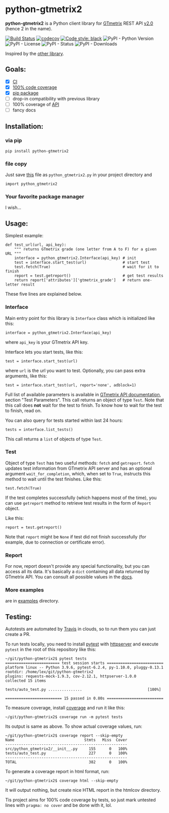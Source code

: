 python-gtmetrix2
================

**python-gtmetrix2** is a Python client library for [GTmetrix][gtmetrix] REST API [v2.0][v2] (hence 2 in the name).

[![Build Status](https://app.travis-ci.com/Lex-2008/python-gtmetrix2.svg?branch=main)](https://app.travis-ci.com/Lex-2008/python-gtmetrix2)
[![codecov](https://codecov.io/gh/Lex-2008/python-gtmetrix2/branch/main/graph/badge.svg?token=N8P5Z08497)](https://codecov.io/gh/Lex-2008/python-gtmetrix2)
[![Code style: black](https://img.shields.io/badge/code%20style-black-000000.svg)](https://github.com/psf/black)
![PyPI - Python Version](https://img.shields.io/pypi/pyversions/python-gtmetrix2)
![PyPI - License](https://img.shields.io/pypi/l/python-gtmetrix2)
![PyPI - Status](https://img.shields.io/pypi/status/python-gtmetrix2)
![PyPI - Downloads](https://img.shields.io/pypi/dm/python-gtmetrix2)


[gtmetrix]: https://gtmetrix.com/
[v2]: https://gtmetrix.com/api/docs/2.0/

Inspired by the [other library][other].

[other]: https://github.com/aisayko/python-gtmetrix

Goals:
-----

- [x] [CI][]
- [x] [100% code coverage][cov]
- [x] [pip package][pip]
- [ ] drop-in compatibility with previous library
- [ ] 100% coverage of [API][v2]
- [ ] fancy docs

[CI]: https://app.travis-ci.com/github/Lex-2008/python-gtmetrix2
[cov]: https://app.codecov.io/gh/Lex-2008/python-gtmetrix2/
[pip]: https://pypi.org/project/python-gtmetrix2/


Installation:
------------

### via pip

	pip install python-gtmetrix2

### file copy

Just save [this][py] file as `python_gtmetrix2.py` in your project directory and

	import python_gtmetrix2

[py]: https://github.com/Lex-2008/python-gtmetrix2/blob/main/src/python_gtmetrix2/__init__.py

### Your favorite package manager

I wish...


Usage:
-----

Simplest example:

	def test_url(url, api_key):
		""" returns GTmetrix grade (one letter from A to F) for a given URL """
		interface = python_gtmetrix2.Interface(api_key) # init
		test = interface.start_test(url)                # start test
		test.fetch(True)                                # wait for it to finish
		report = test.getreport()                       # get test results
		return report['attributes']['gtmetrix_grade']   # return one-letter result

These five lines are explained below.


### Interface

Main entry point for this library is `Interface` class which is initialized like this:

	interface = python_gtmetrix2.Interface(api_key)

where `api_key` is your GTmetrix API key.

Interface lets you start tests, like this:

	test = interface.start_test(url)

where `url` is the url you want to test. Optionally, you can pass extra arguments, like this:

	test = interface.start_test(url, report='none', adblock=1)

Full list of available parameters is available in [GTmetrix API documentation][docs-start], section "Test Parameters".
This call returns an object of type `Test`.
Note that this call does **not** wait for the test to finish.
To know how to wait for the test to finish, read on.

[docs-start]: https://gtmetrix.com/api/docs/2.0/#api-test-start


You can also query for tests started within last 24 hours:

	tests = interface.list_tests()

This call returns a `list` of objects of type `Test`.

### Test

Object of type `Test` has two useful methods: `fetch` and `getreport`.
`fetch` updates test information from GTmetrix API server and has an optional argument `wait_for_completion`,
which, when set to `True`, instructs this method to wait until the test finishes.
Like this:

	test.fetch(True)

If the test completes successfully (which happens most of the time),
you can use `getreport` method to retrieve test results in the form of `Report` object.

Like this:

	report = test.getreport()

Note that `report` might be `None` if test did not finish successfully
(for example, due to connection or certificate error).

### Report

For now, report doesn't provide any special functionality,
but you can access all its data.
It's basically a `dict` containing all data returned by GTmetrix API.
You can consult all possible values in the [docs][docs-report].

[docs-report]: https://gtmetrix.com/api/docs/2.0/#api-report-by-id

### More examples

are in [examples][] directory.

[examples]: https://github.com/Lex-2008/python-gtmetrix2/tree/main/examples


Testing:
-------

Autotests are automated by [Travis][CI] in clouds, so to run them you can just create a PR.

To run tests locally, you need to install [pytest][] with [httpserver][]
and execute `pytest` in the root of this repository like this:

[httpserver]: https://pypi.org/project/pytest-httpserver/
[pytest]: https://pypi.org/project/pytest/


	~/git/python-gtmetrix2$ pytest tests
	======================== test session starts =========================
	platform linux -- Python 3.9.6, pytest-6.2.4, py-1.10.0, pluggy-0.13.1
	rootdir: /home/lex/git/python-gtmetrix2
	plugins: requests-mock-1.9.3, cov-2.12.1, httpserver-1.0.0
	collected 15 items                                                   

	tests/auto_test.py ...............                             [100%]

	========================= 15 passed in 0.80s =========================


To measure coverage, install [coverage][] and run it like this:

[coverage]: https://pypi.org/project/coverage/

	~/git/python-gtmetrix2$ coverage run -m pytest tests

Its output is same as above. To show actual coverage values, run:

	~/git/python-gtmetrix2$ coverage report --skip-empty
	Name                               Stmts   Miss  Cover
	------------------------------------------------------
	src/python_gtmetrix2/__init__.py     155      0   100%
	tests/auto_test.py                   227      0   100%
	------------------------------------------------------
	TOTAL                                382      0   100%

To generate a coverage report in html format, run:

	~/git/python-gtmetrix2$ coverage html --skip-empty

It will output nothing, but create nice HTML report in the htmlcov directory.

Tis project aims for 100% code coverage by tests, so just mark untested lines
with `pragma: no cover` and be done with it, lol.

